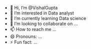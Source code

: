 - 👋 Hi, I’m @VishalGupta
- 👀 I’m interested in Data analyst
- 🌱 I’m currently learning Data science
- 💞️ I’m looking to collaborate on ...
- 📫 How to reach me ...
- 😄 Pronouns: ...
- ⚡ Fun fact: ...

<!---
vg65691/vg65691 is a ✨ special ✨ repository because its `README.md` (this file) appears on your GitHub profile.
You can click the Preview link to take a look at your changes.
--->
